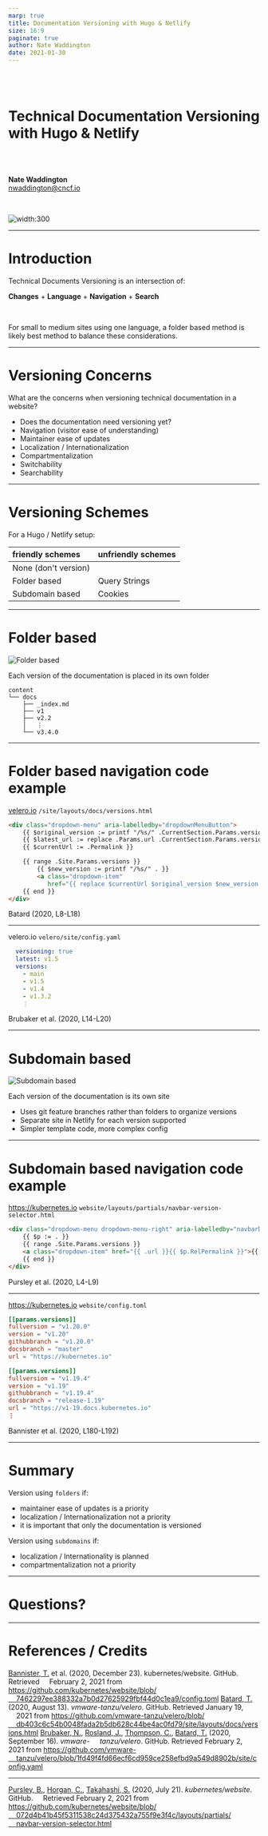 ```yaml
---
marp: true
title: Documentation Versioning with Hugo & Netlify
size: 16:9
paginate: true
author: Nate Waddington
date: 2021-01-30
---
```


<!-- _paginate: false -->

<br />
<br />

# <!-- fit --> Technical Documentation Versioning<br/>with Hugo & Netlify

<br />
<br />

__Nate Waddington__  
nwaddington@cncf.io

<br />

![width:300](../assets/cncf-color.png)

---

<!-- Things to consider when thinking about versioning documentation -->
<!-- 2 viable schemes available (for Hugo/Netlify) -->
<!-- Dropdown menu navigation code examples -->
<!-- trade offs -->

# Introduction

Technical Documents Versioning is an intersection of:

**Changes** + **Language** + **Navigation** + **Search**

<br />

For small to medium sites using one language, a folder based method is likely best method to balance these considerations.

---

<!-- Navigation: Differences between versions (how do you deal with pages that have been added, removed, or moved between releases?) -->
<!-- Maintainer: how hard is it to update when it's time to cut a new version? -->
<!-- Compartmentalization: Does all of the site need to be versioned? -->
<!-- How do we avoid versioning the entire site if only Documentation versions are the goal? -->
<!-- Switchability: How easy is it to change versioning schemes -->
<!-- Searchability: Does the duplication of pages affect search results? -->

# Versioning Concerns

What are the concerns when versioning technical documentation in a website?
- Does the documentation need versioning yet? 
- Navigation (visitor ease of understanding)
- Maintainer ease of updates
- Localization / Internationalization
- Compartmentalization
- Switchability
- Searchability

---

<!-- Because Hugo is a static site generator, and -->
<!-- Netlify abstracts a lot of the server away -->
<!-- Query Strings and Cookies don't really work for a Hugo / Netlify site -->

# Versioning Schemes

For a Hugo / Netlify setup:

| friendly schemes     | unfriendly schemes |
| :---                 | :---               |
| None (don't version) |                    |
| Folder based         | Query Strings      |
| Subdomain based      | Cookies            |

---

<!-- Scores high on: - Maintainer ease of updates - Compartmentalization -->
<!-- This is probably the easiest way to start versioning. -->
<!-- Scores low on: - Localization / Internationalization -->

# Folder based

![Folder based](../assets/folder-based-etcd.png)

Each version of the documentation is placed in its own folder

```
content
└── docs
    ├── _index.md
    ├── v1
    ├── v2.2
    │   ⋮
    └── v3.4.0
```

---

<!--
One of the things that make this a good example is how Batard (2020, L8-L18)
manages the navigation in the `/site/layouts/docs/versions.html` file,
particularly the use of the `replace` function to ensure that when the links in
the dropdown menu are built, the versioned links reflect the currently loaded
page:
-->

# Folder based navigation code example

[velero.io](https://velero.io/) `/site/layouts/docs/versions.html`
```html
<div class="dropdown-menu" aria-labelledby="dropdownMenuButton">
    {{ $original_version := printf "/%s/" .CurrentSection.Params.version }}
    {{ $latest_url := replace .Params.url .CurrentSection.Params.version .Site.Params.latest | relURL }}
    {{ $currentUrl := .Permalink }}

    {{ range .Site.Params.versions }}
        {{ $new_version := printf "/%s/" . }}
        <a class="dropdown-item"
           href="{{ replace $currentUrl $original_version $new_version | relURL }}">{{ . }}</a>
    {{ end }}
</div>
```
Batard (2020, L8-L18)

---

velero.io `velero/site/config.yaml`
```yaml
  versioning: true
  latest: v1.5
  versions:
    - main
    - v1.5
    - v1.4
    - v1.3.2
    ⋮
```
Brubaker et al. (2020, L14-L20)

---

<!--  Scores high on: - Localization / Internationalization -->
<!-- Scores low on: - Compartmentalization -->

# Subdomain based

<!-- The subdomain scheme uses some simpler template code to generate links, only having to update the `.url`, but the Hugo config file is made more complex. -->

![Subdomain based](../assets/subdomain-based-k8s.png)

Each version of the documentation is its own site
- Uses git feature branches rather than folders to organize versions
- Separate site in Netlify for each version supported
- Simpler template code, more complex config 

---

# <!-- fit --> Subdomain based navigation code example

https://kubernetes.io `website/layouts/partials/navbar-version-selector.html`

```html
<div class="dropdown-menu dropdown-menu-right" aria-labelledby="navbarDropdownMenuLink">
	{{ $p := . }}
	{{ range .Site.Params.versions }}
	<a class="dropdown-item" href="{{ .url }}{{ $p.RelPermalink }}">{{ .version }}</a>
	{{ end }}
</div>
```
Pursley et al. (2020, L4-L9)

---

https://kubernetes.io `website/config.toml` 
```toml
[[params.versions]]
fullversion = "v1.20.0"
version = "v1.20"
githubbranch = "v1.20.0"
docsbranch = "master"
url = "https://kubernetes.io"

[[params.versions]]
fullversion = "v1.19.4"
version = "v1.19"
githubbranch = "v1.19.4"
docsbranch = "release-1.19"
url = "https://v1-19.docs.kubernetes.io"
⋮
```
Bannister et al. (2020, L180-L192)

---

# Summary

Version using `folders` if:

- maintainer ease of updates is a priority
- localization / Internationalization not a priority
- it is important that only the documentation is versioned
<!-- and not, for instance, the blog -->

Version using `subdomains` if:

- localization / Internationality is planned
- compartmentalization not a priority

---

<!-- _paginate: false -->
# Questions?

---

# References / Credits

[Bannister, T.](https://github.com/sftim) et al. (2020, December 23). kubernetes/website. GitHub. Retrieved
&nbsp;&nbsp;&nbsp;&nbsp;February 2, 2021 from [https://github.com/kubernetes/website/blob/
&nbsp;&nbsp;&nbsp;&nbsp;7462297ee388332a7b0d27625929fbf44d0c1ea9/config.toml](https://github.com/kubernetes/website/blob/7462297ee388332a7b0d27625929fbf44d0c1ea9/config.toml)
[Batard, T.](https://github.com/tbatard) (2020, August 13). _vmware-tanzu/velero_. GitHub. Retrieved January 19,
&nbsp;&nbsp;&nbsp;&nbsp;2021 from [https://github.com/vmware-tanzu/velero/blob/
&nbsp;&nbsp;&nbsp;&nbsp;db403c6c54b0048fada2b5db628c44be4ac0fd79/site/layouts/docs/versions.html](https://github.com/vmware-tanzu/velero/blob/db403c6c54b0048fada2b5db628c44be4ac0fd79/site/layouts/docs/versions.html) 
[Brubaker, N.](https://github.com/nrb), [Rosland, J.](https://github.com/jonasrosland), [Thompson, C.](https://github.com/carlisia), [Batard, T.](https://github.com/tbatard) (2020, September 16). _vmware-
&nbsp;&nbsp;&nbsp;&nbsp;tanzu/velero_. GitHub. Retrieved February 2, 2021 from [https://github.com/vmware-
&nbsp;&nbsp;&nbsp;&nbsp;tanzu/velero/blob/1fd49f4fd66ecf6cd959ce258efbd9a549d8902b/site/config.yaml](https://github.com/vmware-tanzu/velero/blob/1fd49f4fd66ecf6cd959ce258efbd9a549d8902b/site/config.yaml) 

---

[Pursley, B.](https://github.com/brianpursley), [Horgan, C.](https://github.com/celestehorgan), [Takahashi, S.](https://github.com/shuuj3) (2020, July 21). _kubernetes/website_. GitHub.
&nbsp;&nbsp;&nbsp;&nbsp;Retrieved February 2, 2021 from [https://github.com/kubernetes/website/blob/
&nbsp;&nbsp;&nbsp;&nbsp;072d4b41b45f5311538c24d375432a755f9e3f4c/layouts/partials/
&nbsp;&nbsp;&nbsp;&nbsp;navbar-version-selector.html](https://github.com/kubernetes/website/blob/072d4b41b45f5311538c24d375432a755f9e3f4c/layouts/partials/navbar-version-selector.html) 

